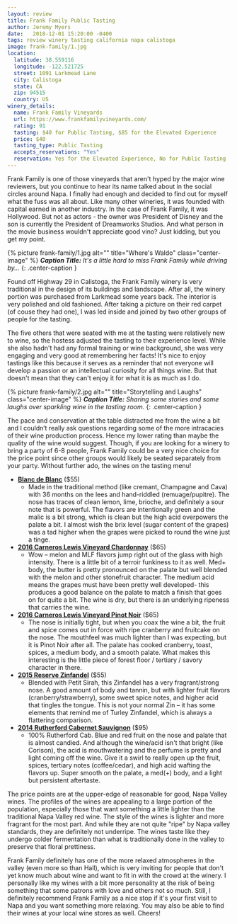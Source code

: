 ```yaml
---
layout: review
title: Frank Family Public Tasting
author: Jeremy Myers
date:   2018-12-01 15:20:00 -0400
tags: review winery tasting california napa calistoga
image: frank-family/1.jpg
location:
  latitude: 38.559116
  longitude: -122.521725
  street: 1091 Larkmead Lane
  city: Calistoga
  state: CA
  zip: 94515
  country: US
winery_details:
  name: Frank Family Vineyards
  url: https://www.frankfamilyvineyards.com/ 
  rating: 91
  tasting: $40 for Public Tasting, $85 for the Elevated Experience
  price: $40
  tasting_type: Public Tasting
  accepts_reservations: "Yes"
  reservation: Yes for the Elevated Experience, No for Public Tasting
---
```

Frank Family is one of those vineyards that aren't hyped by the major wine reviewers, but you continue to hear its name talked about in the social circles around Napa.  I finally had enough and decided to find out for myself what the fuss was all about.  Like many other wineries, it was founded with capital earned in another industry.  In the case of Frank Family, it was Hollywood.  But not as actors - the owner was President of Disney and the son is currently the President of Dreamworks Studios.  And what person in the movie business wouldn't appreciate good vino?  Just kidding, but you get my point.

{% picture frank-family/1.jpg alt="" title="Where's Waldo" class="center-image" %}
***Caption Title:*** *It's a little hard to miss Frank Family while driving by...*
{: .center-caption }

Found off Highway 29 in Calistoga, the Frank Family winery is very traditional in the design of its buildings and landscape.  After all, the winery portion was purchased from Larkmead some years back.  The interior is very polished and old fashioned.  After taking a picture on their red carpet (of couse they had one), I was led inside and joined by two other groups of people for the tasting.  

The five others that were seated with me at the tasting were relatively new to wine, so the hostess adjusted the tasting to their experience level.  While she also hadn't had any formal training or wine background, she was very engaging and very good at remembering her facts!  It's nice to enjoy tastings like this because it serves as a reminder that not everyone will develop a passion or an intellectual curiosity for all things wine.  But that doesn't mean that they can't enjoy it for what it is as much as I do.  

{% picture frank-family/2.jpg alt="" title="Storytelling and Laughs" class="center-image" %}
***Caption Title:*** *Sharing some stories and some laughs over sparkling wine in the tasting room.*
{: .center-caption }

The pace and conservation at the table distracted me from the wine a bit and I couldn’t really ask questions regarding some of the more intracacies of their wine production process.  Hence my lower rating than maybe the quality of the wine would suggest.  Though, if you are looking for a winery to bring a party of 6-8 people, Frank Family could be a very nice choice for the price point since other groups would likely be seated separately from your party.  Without further ado, the wines on the tasting menu!

* [**Blanc de Blanc**](https://www.frankfamilyvineyards.com/wine/bubbles/blanc-de-blancs13) ($55)
  * Made in the traditional method (like cremant, Champagne and Cava) with 36 months on the lees and hand-riddled (remuage/pupitre).  The nose has traces of clean lemon, lime, brioche, and definitely a sour note that is powerful.  The flavors are intentionally green and the malic is a bit strong, which is clean but the high acid overpowers the palate a bit.  I almost wish the brix level (sugar content of the grapes) was a tad higher when the grapes were picked to round the wine just a tinge.  
* [**2016 Carneros Lewis Vineyard Chardonnay**](https://www.frankfamilyvineyards.com/wine/reserve/lewis-vineyard-reserve-chardonnay) ($65)
  * Wow – melon and MLF flavors jump right out of the glass with high intensity.  There is a little bit of a terroir funkiness to it as well.  Med+ body, the butter is pretty pronounced on the palate but well blended with the melon and other stonefruit character.  The medium acid means the grapes must have been pretty well developed- this produces a good balance on the palate to match a finish that goes on for quite a bit.  The wine is dry, but there is an underlying ripeness that carries the wine.  
* [**2016 Carneros Lewis Vineyard Pinot Noir**](https://www.frankfamilyvineyards.com/wine/reserve/lewis-vineyard-reserve-pinot-noir) ($65)
  * The nose is initially tight, but when you coax the wine a bit, the fruit and spice comes out in force with ripe cranberry and fruitcake on the nose.  The mouthfeel was much lighter than I was expecting, but it is Pinot Noir after all.  The palate has cooked cranberry, toast, spices, a medium body, and a smooth palate.  What makes this interesting is the little piece of forest floor / tertiary / savory character in there.
* [**2015 Reserve Zinfandel**](https://www.frankfamilyvineyards.com/wine/reserve/zinfandel-chiles-valley) ($55)
  * Blended with Petit Sirah, this Zinfandel has a very fragrant/strong nose.  A good amount of body and tannin, but with lighter fruit flavors (cranberry/strawberry), some sweet spice notes, and higher acid that tingles the tongue.  This is not your normal Zin – it has some elements that remind me of Turley Zinfandel, which is always a flattering comparison.
* [**2014 Rutherford Cabernet Sauvignon**](https://www.frankfamilyvineyards.com/wine/reserve/2014-rutherford-reserve-cabernet-sauvignon) ($95)
  * 100% Rutherford Cab.  Blue and red fruit on the nose and palate that is almost candied.  And although the wine/acid isn't that bright (like Corison), the acid is mouthwatering and the perfume is pretty and light coming off the wine.  Give it a swirl to really open up the fruit, spices, tertiary notes (coffee/cedar), and high acid wafting the flavors up.  Super smooth on the palate, a med(+) body, and a light but persistent aftertaste.

The price points are at the upper-edge of reasonable for good, Napa Valley wines.  The profiles of the wines are appealing to a large portion of the population, especially those that want something a little lighter than the traditional Napa Valley red wine.  The style of the wines is lighter and more fragrant for the most part.  And while they are not quite "ripe" by Napa valley standards, they are definitely not underripe.  The wines taste like they undergo colder fermentation than what is traditionally done in the valley to preserve that floral prettiness.

Frank Family definitely has one of the more relaxed atmospheres in the valley (even more so than Hall), which is very inviting for people that don't yet know much about wine and want to fit in with the crowd at the winery.  I personally like my wines with a bit more personality at the risk of being something that some patrons with love and others not so much.  Still, I definitely recommend Frank Family as a nice stop if it's your first visit to Napa and you want something more relaxing.  You may also be able to find their wines at your local wine stores as well.  Cheers!
